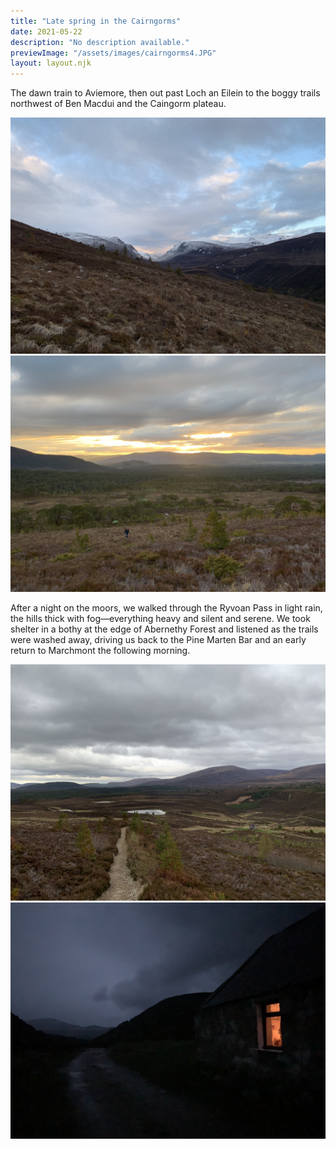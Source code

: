 ```yaml
---
title: "Late spring in the Cairngorms"
date: 2021-05-22
description: "No description available."
previewImage: "/assets/images/cairngorms4.JPG"
layout: layout.njk
---
```

The dawn train to Aviemore, then out past Loch an Eilein to the boggy trails northwest of Ben Macdui and the Caingorm plateau.

![](/assets/images/cairngorms1.JPG)
![](/assets/images/cairngorms2.JPG)

After a night on the moors, we walked through the Ryvoan Pass in light rain, the hills thick with fog—everything heavy and silent and serene. We took shelter in a bothy at the edge of Abernethy Forest and listened as the trails were washed away, driving us back to the Pine Marten Bar and an early return to Marchmont the following morning. 

![](/assets/images/cairngorms3.JPG)
![](/assets/images/cairngorms4.JPG)
